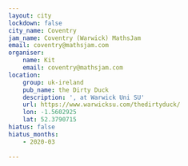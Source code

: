 ```yaml
---
layout: city
lockdown: false
city_name: Coventry
jam_name: Coventry (Warwick) MathsJam
email: coventry@mathsjam.com
organiser:
    name: Kit
    email: coventry@mathsjam.com
location:
    group: uk-ireland
    pub_name: the Dirty Duck
    description: ', at Warwick Uni SU'
    url: https://www.warwicksu.com/thedirtyduck/
    lon: -1.5602925
    lat: 52.3790715
hiatus: false
hiatus_months:
    - 2020-03
    
---
```


